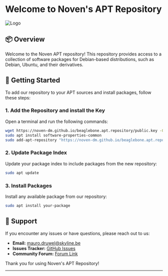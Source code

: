 # Welcome to Noven's APT Repository

![Logo](https://skyline.be/skylicons/duotone/Package_Duo_Light.png) <!-- Optional: Add your logo here -->

## 📦 Overview

Welcome to the Noven APT repository! This repository provides access to a collection of software packages for Debian-based distributions, such as Debian, Ubuntu, and their derivatives. 

## 🚀 Getting Started

To add our repository to your APT sources and install packages, follow these steps:

### 1. Add the Repository and install the Key

Open a terminal and run the following commands:

```bash
wget https://noven-dm.github.io/beaglebone.apt.repository/public.key -O- | sudo apt-key add -
sudo apt install software-properties-common
sudo add-apt-repository "https://noven-dm.github.io/beaglebone.apt.repository/repo/"
```

### 2. Update Package Index

Update your package index to include packages from the new repository:

```bash
sudo apt update
```

### 3. Install Packages

Install any available package from our repository:

```bash
sudo apt install your-package
```

## 💬 Support

If you encounter any issues or have questions, please reach out to us:

- **Email:** [mauro.druwel@skyline.be](mailto:mauro.druwel@skyline.be)
- **Issues Tracker:** [GitHub Issues](https://noven-dm.github.io/beaglebone.apt.repository/issues)
- **Community Forum:** [Forum Link](https://community.dataminer.services)

Thank you for using Noven's APT Repository!

---
